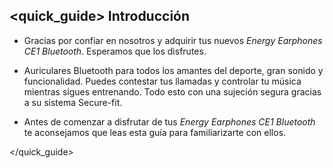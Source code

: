 ## <quick_guide> Introducción

*	Gracias por confiar en nosotros y adquirir tus nuevos *Energy Earphones CE1 Bluetooth*. Esperamos que los disfrutes.

*	Auriculares Bluetooth para todos los amantes del deporte, gran sonido y funcionalidad. Puedes contestar tus llamadas y controlar tu música mientras sigues entrenando.  Todo esto con una sujeción segura gracias a su sistema Secure-fit.

*	Antes de comenzar a disfrutar de tus *Energy Earphones CE1 Bluetooth* te aconsejamos que leas esta guía para familiarizarte con ellos. 

</unique> </quick_guide>

